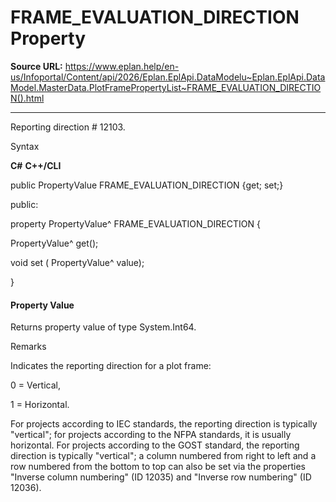# FRAME_EVALUATION_DIRECTION Property

**Source URL:** https://www.eplan.help/en-us/Infoportal/Content/api/2026/Eplan.EplApi.DataModelu~Eplan.EplApi.DataModel.MasterData.PlotFramePropertyList~FRAME_EVALUATION_DIRECTION().html

---

Reporting direction # 12103.

Syntax

**C#**
**C++/CLI**


public PropertyValue FRAME_EVALUATION_DIRECTION {get; set;}

public:

property PropertyValue^ FRAME_EVALUATION_DIRECTION {

   PropertyValue^ get();

   void set (    PropertyValue^ value);

}


#### Property Value

Returns property value of type System.Int64.

Remarks

Indicates the reporting direction for a plot frame:

0 = Vertical,

1 = Horizontal.

For projects according to IEC standards, the reporting direction is typically "vertical"; for projects according to the NFPA standards, it is usually horizontal. For projects according to the GOST standard, the reporting direction is typically "vertical"; a column numbered from right to left and a row numbered from the bottom to top can also be set via the properties "Inverse column numbering" (ID 12035) and "Inverse row numbering" (ID 12036).

